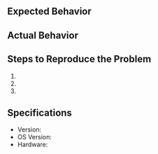 ## Expected Behavior


## Actual Behavior


## Steps to Reproduce the Problem

  1.
  2.
  3.

## Specifications

  - Version:
  - OS Version:
  - Hardware:
